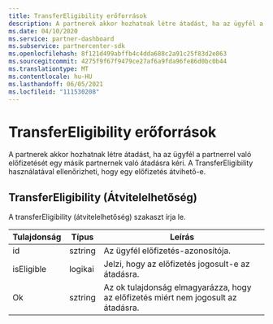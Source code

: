```yaml
---
title: TransferEligibility erőforrások
description: A partnerek akkor hozhatnak létre átadást, ha az ügyfél a partnerrel való előfizetését egy másik partnernek való átadásra kéri.
ms.date: 04/10/2020
ms.service: partner-dashboard
ms.subservice: partnercenter-sdk
ms.openlocfilehash: 8f121d499abffb4c4dda688c2a91c25f83d2e863
ms.sourcegitcommit: 4275f9f67f9479ce27af6a9fda96fe86d0bc0b44
ms.translationtype: MT
ms.contentlocale: hu-HU
ms.lasthandoff: 06/05/2021
ms.locfileid: "111530208"
---
```

# <a name="transfereligibility-resources"></a>TransferEligibility erőforrások

A partnerek akkor hozhatnak létre átadást, ha az ügyfél a partnerrel való előfizetését egy másik partnernek való átadásra kéri. A TransferEligibility használatával ellenőrizheti, hogy egy előfizetés átvihető-e.

## <a name="transfereligibility"></a>TransferEligibility (Átvitelelhetőség)

A transferEligibility (átvitelelhetőség) szakaszt írja le.

| Tulajdonság              | Típus             | Leírás                                                                              |
|-----------------------|------------------|------------------------------------------------------------------------------------------|
| id                    | sztring           | Az ügyfél előfizetés-azonosítója.                                                  |
| isEligible            | logikai             | Jelzi, hogy az előfizetés jogosult-e az átadásra.                         |
| Ok                | sztring           | Az ok tulajdonság elmagyarázza, hogy az előfizetés miért nem jogosult az átadásra. |